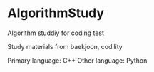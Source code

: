# AlgorithmStudy
Algorithm studdiy for coding test  

Study materials from baekjoon, codility

Primary language: C++
Other language: Python